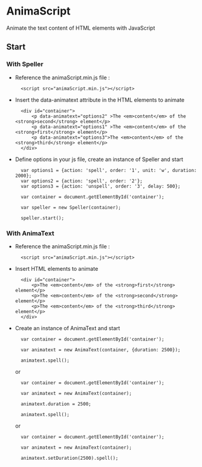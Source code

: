 # AnimaScript
Animate the text content of HTML elements with JavaScript

## Start

### With Speller 

* Reference the animaScript.min.js file :

		<script src="animaScript.min.js"></script>
		
* Insert the data-animatext attribute in the HTML elements to animate

		<div id="container">
			<p data-animatext="options2" >The <em>content</em> of the <strong>second</strong> element</p>
			<p data-animatext="options1" >The <em>content</em> of the <strong>first</strong> element</p>
			<p data-animatext="options3">The <em>content</em> of the <strong>third</strong> element</p>
		</div>

* Define options in your js file, create an instance of Speller and start

		var options1 = {action: 'spell', order: '1', unit: 'w', duration: 2000};
		var options2 = {action: 'spell', order: '2'};
		var options3 = {action: 'unspell', order: '3', delay: 500};
		
		var container = document.getElementById('container');
		
		var speller = new Speller(container);
		
		speller.start();
		
### With AnimaText

* Reference the animaScript.min.js file :

		<script src="animaScript.min.js"></script>
		
* Insert HTML elements to animate

		<div id="container">
			<p>The <em>content</em> of the <strong>first</strong> element</p>
			<p>The <em>content</em> of the <strong>second</strong> element</p>
			<p>The <em>content</em> of the <strong>third</strong> element</p>
		</div>

* Create an instance of AnimaText and start

		var container = document.getElementById('container');
		
		var animatext = new AnimaText(container, {duration: 2500});
		
		animatext.spell();
		
	or
	
		var container = document.getElementById('container');
		
		var animatext = new AnimaText(container);
		
		animatext.duration = 2500;
		
		animatext.spell();
		
	or
	
		var container = document.getElementById('container');
		
		var animatext = new AnimaText(container);
		
		animatext.setDuration(2500).spell();
